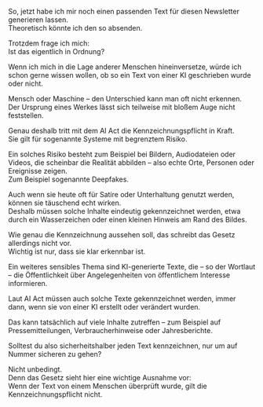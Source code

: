 So, jetzt habe ich mir noch einen passenden Text für diesen Newsletter generieren lassen.  
Theoretisch könnte ich den so absenden.  

Trotzdem frage ich mich:  
Ist das eigentlich in Ordnung?  

Wenn ich mich in die Lage anderer Menschen hineinversetze, würde ich schon gerne wissen wollen, ob so ein Text von einer KI geschrieben wurde oder nicht.  

Mensch oder Maschine – den Unterschied kann man oft nicht erkennen.  
Der Ursprung eines Werkes lässt sich teilweise mit bloßem Auge nicht feststellen.  

Genau deshalb tritt mit dem AI Act die Kennzeichnungspflicht in Kraft.  
Sie gilt für sogenannte Systeme mit begrenztem Risiko.  

Ein solches Risiko besteht zum Beispiel bei Bildern, Audiodateien oder Videos, die scheinbar die Realität abbilden – also echte Orte, Personen oder Ereignisse zeigen.  
Zum Beispiel sogenannte Deepfakes.  

Auch wenn sie heute oft für Satire oder Unterhaltung genutzt werden, können sie täuschend echt wirken.  
Deshalb müssen solche Inhalte eindeutig gekennzeichnet werden, etwa durch ein Wasserzeichen oder einen kleinen Hinweis am Rand des Bildes.  

Wie genau die Kennzeichnung aussehen soll, das schreibt das Gesetz allerdings nicht vor.  
Wichtig ist nur, dass sie klar erkennbar ist.  

Ein weiteres sensibles Thema sind KI-generierte Texte, die – so der Wortlaut – die Öffentlichkeit über Angelegenheiten von öffentlichem Interesse informieren.  

Laut AI Act müssen auch solche Texte gekennzeichnet werden, immer dann, wenn sie von einer KI erstellt oder verändert wurden.  

Das kann tatsächlich auf viele Inhalte zutreffen – zum Beispiel auf Pressemitteilungen, Verbraucherhinweise oder Jahresberichte.  

Solltest du also sicherheitshalber jeden Text kennzeichnen, nur um auf Nummer sicheren zu gehen?  

Nicht unbedingt.  
Denn das Gesetz sieht hier eine wichtige Ausnahme vor:  
Wenn der Text von einem Menschen überprüft wurde, gilt die Kennzeichnungspflicht nicht.
